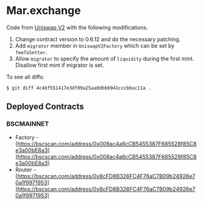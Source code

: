 # Mar.exchange


Code from [Uniswap V2](https://github.com/Uniswap/uniswap-v2-core/tree/27f6354bae6685612c182c3bc7577e61bc8717e3/contracts) with the following modifications.

1. Change contract version to 0.6.12 and do the necessary patching.
2. Add `migrator` member in `UniswapV2Factory` which can be set by `feeToSetter`.
3. Allow `migrator` to specify the amount of `liquidity` during the first mint. Disallow first mint if migrator is set.

To see all diffs:

```
$ git diff 4c4bf551417e3df09a25aa0dbb6941cccbbac11a .
```

## Deployed Contracts 

### BSCMAINNET

- Factory - [https://bscscan.com/address/0x008ac4a6cCB5455387F685528f85C8e3a00bE8a3](https://bscscan.com/address/0x008ac4a6cCB5455387F685528f85C8e3a00bE8a3)
- Router - [https://bscscan.com/address/0x8cFD8B326FC4F76aC7B09b24926e70a1f9971953](https://bscscan.com/address/0x8cFD8B326FC4F76aC7B09b24926e70a1f9971953)
